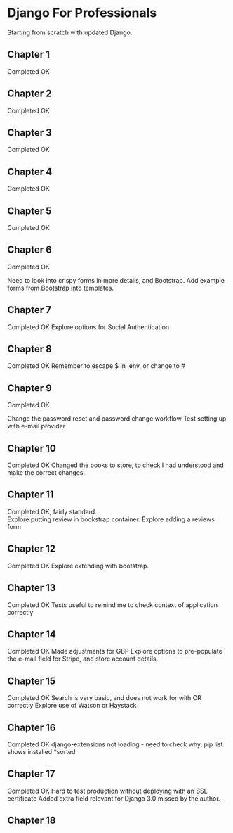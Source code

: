 # Django For Professionals
Starting from scratch with updated Django.

## Chapter 1
Completed OK

## Chapter 2
Completed OK

## Chapter 3
Completed OK

## Chapter 4
Completed OK

## Chapter 5
Completed OK

## Chapter 6
Completed OK

Need to look into crispy forms in more details, and Bootstrap.
Add example forms from Bootstrap into templates.

## Chapter 7
Completed OK
Explore options for Social Authentication

## Chapter 8
Completed OK
Remember to escape $ in .env, or change to #

## Chapter 9
Completed OK

Change the password reset and password change workflow
Test setting up with e-mail provider

## Chapter 10
Completed OK
Changed the books to store, to check I had understood and make the correct changes.

## Chapter 11
Completed OK, fairly standard.  
Explore putting review in bookstrap container.
Explore adding a reviews form

## Chapter 12
Completed OK
Explore extending with bootstrap.

## Chapter 13
Completed OK
Tests useful to remind me to check context of application correctly

## Chapter 14
Completed OK
Made adjustments for GBP
Explore options to pre-populate the e-mail field for Stripe, and store account details.

## Chapter 15
Completed OK
Search is very basic, and does not work for with OR correctly
Explore use of Watson or Haystack

## Chapter 16
Completed OK
django-extensions not loading - need to check why, pip list shows installed *sorted

## Chapter 17
Completed OK
Hard to test production without deploying with an SSL certificate
Added extra field relevant for Django 3.0 missed by the author.

## Chapter 18

